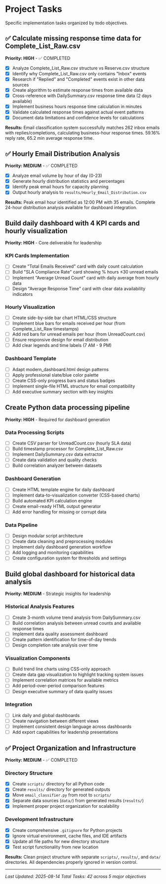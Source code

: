# Project Tasks

Specific implementation tasks organized by todo objectives.

## ✅ Calculate missing response time data for Complete_List_Raw.csv

**Priority: HIGH** - ✅ COMPLETED

- [x] Analyze Complete_List_Raw.csv structure vs Reserve.csv structure
- [x] Identify why Complete_List_Raw.csv only contains "Inbox" events  
- [x] Research if "Replied" and "Completed" events exist in other data sources
- [x] Create algorithm to estimate response times from available data
- [x] Cross-reference with DailySummary.csv response time data (2 days available)
- [x] Implement business hours response time calculation in minutes
- [x] Validate calculated response times against actual event patterns
- [x] Document data limitations and confidence levels for calculations

**Results:** Email classification system successfully matches 262 inbox emails with replies/completions, calculating business-hour response times. 59.16% reply rate, 65.2 min average response time.

## ✅ Hourly Email Distribution Analysis

**Priority: MEDIUM** - ✅ COMPLETED  

- [x] Analyze email volume by hour of day (0-23)
- [x] Generate hourly distribution statistics and percentages
- [x] Identify peak email hours for capacity planning
- [x] Output hourly analysis to `results/Hourly_Email_Distribution.csv`

**Results:** Peak email hour identified as 12:00 PM with 35 emails. Complete 24-hour distribution analysis available for dashboard integration.

## Build daily dashboard with 4 KPI cards and hourly visualization

**Priority: HIGH** - Core deliverable for leadership

### KPI Cards Implementation
- [ ] Create "Total Emails Received" card with daily count calculation
- [ ] Build "SLA Compliance Rate" card showing % hours ≤30 unread emails
- [ ] Implement "Average Unread Count" card with daily average from hourly data
- [ ] Design "Average Response Time" card with clear data availability indicators

### Hourly Visualization
- [ ] Create side-by-side bar chart HTML/CSS structure
- [ ] Implement blue bars for emails received per hour (from Complete_List_Raw timestamps)
- [ ] Add red bars for unread emails per hour (from UnreadCount.csv)
- [ ] Ensure responsive design for email distribution
- [ ] Add clear legends and time labels (7 AM - 9 PM)

### Dashboard Template
- [ ] Adapt modern_dashboard.html design patterns
- [ ] Apply professional slate/blue color palette
- [ ] Create CSS-only progress bars and status badges
- [ ] Implement single-file HTML structure for email compatibility
- [ ] Add executive summary section with key insights

## Create Python data processing pipeline

**Priority: HIGH** - Required for dashboard generation

### Data Processing Scripts
- [ ] Create CSV parser for UnreadCount.csv (hourly SLA data)
- [ ] Build timestamp processor for Complete_List_Raw.csv
- [ ] Implement DailySummary.csv data extractor
- [ ] Create data validation and quality checks
- [ ] Build correlation analyzer between datasets

### Dashboard Generation
- [ ] Create HTML template engine for daily dashboard
- [ ] Implement data-to-visualization converter (CSS-based charts)
- [ ] Build automated KPI calculation engine
- [ ] Create email-ready HTML output generator
- [ ] Add error handling for missing or corrupt data

### Data Pipeline
- [ ] Design modular script architecture
- [ ] Create data cleaning and preprocessing modules
- [ ] Implement daily dashboard generation workflow
- [ ] Add logging and monitoring capabilities
- [ ] Create configuration system for thresholds and settings

## Build global dashboard for historical data analysis

**Priority: MEDIUM** - Strategic insights for leadership

### Historical Analysis Features
- [ ] Create 3-month volume trend analysis from DailySummary.csv
- [ ] Build correlation analysis between unread counts and available response times
- [ ] Implement data quality assessment dashboard
- [ ] Create pattern identification for time-of-day trends
- [ ] Design completion rate analysis over time

### Visualization Components
- [ ] Build trend line charts using CSS-only approach
- [ ] Create data gap visualization to highlight tracking system issues
- [ ] Implement correlation matrices for available metrics
- [ ] Add period-over-period comparison features
- [ ] Design executive summary of data quality issues

### Integration
- [ ] Link daily and global dashboards
- [ ] Create navigation between different views
- [ ] Implement consistent design language across dashboards
- [ ] Add export capabilities for leadership presentations

## ✅ Project Organization and Infrastructure

**Priority: MEDIUM** - ✅ COMPLETED

### Directory Structure
- [x] Create `scripts/` directory for all Python code
- [x] Create `results/` directory for generated outputs  
- [x] Move `email_classifier.py` from root to `scripts/`
- [x] Separate data sources (`data/`) from generated results (`results/`)
- [x] Implement proper project organization for scalability

### Development Infrastructure
- [x] Create comprehensive `.gitignore` for Python projects
- [x] Ignore virtual environment, cache files, and IDE artifacts
- [x] Update all file paths for new directory structure
- [x] Test script functionality from new location

**Results:** Clean project structure with separate `scripts/`, `results/`, and `data/` directories. All dependencies properly ignored in version control.

---

*Last Updated: 2025-08-14*
*Total Tasks: 42 across 5 major objectives*